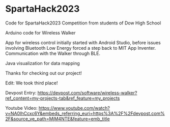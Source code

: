 # SpartaHack2023
Code for SpartaHack2023 Competition from students of Dow High School

Arduino code for Wireless Walker

App for wireless control initially started with Android Studio, before issues involving Bluetooth Low Energy forced a step back to MIT App Inventer. Communication with the Walker through BLE.

Java visualization for data mapping

Thanks for checking out our project!

Edit: We took third place! 

Devpost Entry:
https://devpost.com/software/wireless-walker?ref_content=my-projects-tab&ref_feature=my_projects

Youtube Video:
https://www.youtube.com/watch?v=NA0IhCcxc6Y&embeds_referring_euri=https%3A%2F%2Fdevpost.com%2F&source_ve_path=MjM4NTE&feature=emb_title
